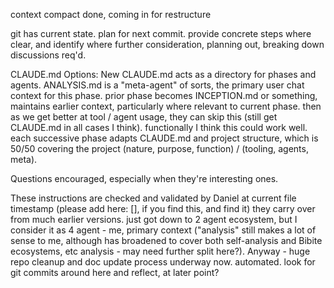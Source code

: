 context compact done, coming in for restructure

git has current state.
plan for next commit.
provide concrete steps where clear, and identify where further consideration, planning out, breaking down discussions req'd.

CLAUDE.md Options: New CLAUDE.md acts as a directory for phases and agents. ANALYSIS.md is a "meta-agent" of sorts, the primary user chat context for this phase. prior phase becomes INCEPTION.md or something, maintains earlier context, particularly where relevant to current phase. then as we get better at tool / agent usage, they can skip this (still get CLAUDE.md in all cases I think). functionally I think this could work well. each successive phase adapts CLAUDE.md and project structure, which is 50/50 covering the project (nature, purpose, function) / (tooling, agents, meta).

Questions encouraged, especially when they're interesting ones.

These instructions are checked and validated by Daniel at current file timestamp (please add here: [], if you find this, and find it)
they carry over from much earlier versions. just got down to 2 agent ecosystem, but I consider it as 4 agent - me, primary context ("analysis" still makes a lot of sense to me, although has broadened to cover both self-analysis and Bibite ecosystems, etc analysis - may need further split here?). Anyway - huge repo cleanup and doc update process underway now. automated. look for git commits around here and reflect, at later point?

